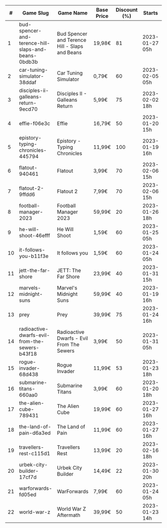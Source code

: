 |#|Game Slug|Game Name|Base Price|Discount (%)|Starts|Ends|
|---|---|---|---|---|---|---|
|1|bud-spencer-and-terence-hill-slaps-and-beans-0bdb3b|Bud Spencer and Terence Hill - Slaps and Beans|19,98€|81|2023-01-27 05h|2023-02-12 05h|
|2|car-tuning-simulator-38ddaf|Car Tuning Simulator|0,79€|60|2023-02-05 05h|2023-02-24 05h|
|3|disciples-ii-galleans-return-9ecd70|Disciples II - Galleans Return|5,99€|75|2023-02-02 18h|2023-02-16 18h|
|4|effie-f06e3c|Effie|16,79€|50|2023-01-20 15h|2023-02-06 15h|
|5|epistory-typing-chronicles-445794|Epistory - Typing Chronicles|11,99€|100|2023-01-19 16h|2023-01-26 16h|
|6|flatout-940461|Flatout|3,99€|70|2023-02-06 15h|2023-02-20 15h|
|7|flatout-2-9ffdd6|Flatout 2|7,99€|70|2023-02-06 15h|2023-02-20 15h|
|8|football-manager-2023|Football Manager 2023|59,99€|20|2023-01-26 18h|2023-02-02 18h|
|9|he-will-shoot-46efff|He Will Shoot|1,59€|60|2023-01-25 05h|2023-02-08 05h|
|10|it-follows-you-b11f3e|It follows you|1,59€|60|2023-01-24 05h|2023-02-08 05h|
|11|jett-the-far-shore|JETT: The Far Shore|23,99€|40|2023-01-31 15h|2023-02-14 15h|
|12|marvels-midnight-suns|Marvel's Midnight Suns|59,99€|40|2023-01-19 16h|2023-02-09 16h|
|13|prey|Prey|39,99€|75|2023-01-24 16h|2023-01-31 16h|
|14|radioactive-dwarfs-evil-from-the-sewers-b43f18|Radioactive Dwarfs - Evil From The Sewers|3,99€|50|2023-01-31 05h|2023-02-07 05h|
|15|rogue-invader-68d438|Rogue Invader|11,99€|53|2023-01-23 18h|2023-02-14 18h|
|16|submarine-titans-660aa0|Submarine Titans|3,99€|60|2023-01-20 18h|2023-01-24 18h|
|17|the-alien-cube-789431|The Alien Cube|19,99€|60|2023-01-27 16h|2023-01-29 16h|
|18|the-land-of-pain-d6a3ed|The Land of Pain|11,99€|60|2023-01-27 16h|2023-01-29 16h|
|19|travellers-rest-c115d1|Travellers Rest|13,99€|20|2023-02-16 18h|2023-02-27 18h|
|20|urbek-city-builder-17cf7d|Urbek City Builder|14,49€|22|2023-01-30 20h|2023-02-13 20h|
|21|warforwards-fd05ed|WarForwards|7,99€|60|2023-01-24 05h|2023-01-31 05h|
|22|world-war-z|World War Z Aftermath|39,99€|50|2023-01-23 14h|2023-01-30 01h|
